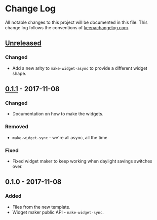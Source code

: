 # Change Log
All notable changes to this project will be documented in this file. This change log follows the conventions of [keepachangelog.com](http://keepachangelog.com/).

## [Unreleased]
### Changed
- Add a new arity to `make-widget-async` to provide a different widget shape.

## [0.1.1] - 2017-11-08
### Changed
- Documentation on how to make the widgets.

### Removed
- `make-widget-sync` - we're all async, all the time.

### Fixed
- Fixed widget maker to keep working when daylight savings switches over.

## 0.1.0 - 2017-11-08
### Added
- Files from the new template.
- Widget maker public API - `make-widget-sync`.

[Unreleased]: https://github.com/your-name/chapel-clojure-app/compare/0.1.1...HEAD
[0.1.1]: https://github.com/your-name/chapel-clojure-app/compare/0.1.0...0.1.1
